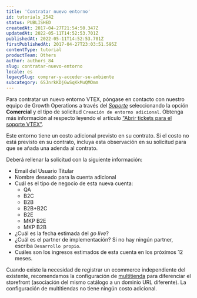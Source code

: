 ```yaml
---
title: 'Contratar nuevo entorno'
id: tutorials_2542
status: PUBLISHED
createdAt: 2017-04-27T21:54:50.347Z
updatedAt: 2022-05-11T14:52:53.701Z
publishedAt: 2022-05-11T14:52:53.701Z
firstPublishedAt: 2017-04-27T23:03:51.595Z
contentType: tutorial
productTeam: Others
author: authors_84
slug: contratar-nuevo-entorno
locale: es
legacySlug: comprar-y-acceder-su-ambiente
subcategory: 6SJnrkKDjGwSqKkMuQMOmm
---
```


Para contratar un nuevo entorno VTEX, póngase en contacto con nuestro equipo de Growth Operations a través del *[Soporte](https://help.vtex.com/es/support)* seleccionando la opción **Comercial** y el tipo de solicitud `Creación de entorno adicional`. Obtenga más información al respecto leyendo el artículo ["Abrir tickets para el soporte VTEX"](https://help.vtex.com/es/tutorial/abrir-chamados-para-o-suporte-vtex--16yOEqpO32UQYygSmMSSAM).

Este entorno tiene un costo adicional previsto en su contrato. Si el costo no está previsto en su contrato, incluya esta observación en su solicitud para que se añada una adenda al contrato.

Deberá rellenar la solicitud con la siguiente información:

- Email del Usuario Titular
- Nombre deseado para la cuenta adicional
- Cuál es el tipo de negocio de esta nueva cuenta:
   * QA
   * B2C
   * B2B
   * B2B+B2C
   * B2E
   * MKP B2E
   * MKP B2B
- ¿Cuál es la fecha estimada del *go live*?
- ¿Cuál es el partner de implementación? Si no hay ningún partner, escriba `Desarrollo propio`.
- Cuáles son los ingresos estimados de esta cuenta en los próximos 12 meses.

Cuando existe la necesidad de registrar un ecommerce independiente del existente, recomendamos la configuración de [multitienda](https://help.vtex.com/es/tutorial/como-criar-multiloja-multidominio--tutorials_510) para diferenciar el storefront (asociación del mismo catálogo a un dominio URL diferente). La configuración de multitiendas no tiene ningún costo adicional.

